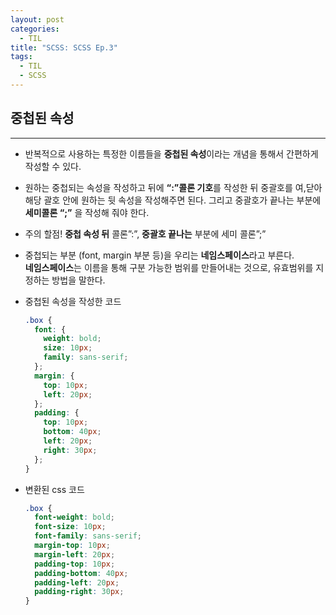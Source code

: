 ```yaml
---
layout: post
categories:
  - TIL
title: "SCSS: SCSS Ep.3"
tags:
  - TIL
  - SCSS
---
```

## __중첩된 속성__
---

- 반복적으로 사용하는 특정한 이름들을 **중첩된 속성**이라는 개념을 통해서 간편하게 작성할 수 있다.
- 원하는 중첩되는 속성을 작성하고 뒤에 **“:”콜론 기호**를 작성한 뒤 중괄호를 여,닫아 해당 괄호 안에 원하는 뒷 속성을 작성해주면 된다. 그리고 중괄호가 끝나는 부분에 __세미콜론 “;”__ 을 작성해 줘야 한다.
- 주의 할점! **중첩 속성 뒤** 콜론”:”, **중괄호 끝나는** 부분에 세미 콜론”;”
- 중첩되는 부분 (font, margin 부분 등)을 우리는 **네임스페이스**라고 부른다.  
  **네임스페이스**는 이름을 통해 구분 가능한 범위를 만들어내는 것으로, 유효범위를 지정하는 방법을 말한다.
    
- 중첩된 속성을 작성한 코드
    
  ```scss
  .box {
    font: {
      weight: bold;
      size: 10px;
      family: sans-serif;
    };
    margin: {
      top: 10px;
      left: 20px;
    };
    padding: {
      top: 10px;
      bottom: 40px;
      left: 20px;
      right: 30px;
    };
  }
  ```
    
- 변환된 css 코드
    
  ```css
  .box {
    font-weight: bold;
    font-size: 10px;
    font-family: sans-serif;
    margin-top: 10px;
    margin-left: 20px;
    padding-top: 10px;
    padding-bottom: 40px;
    padding-left: 20px;
    padding-right: 30px;
  }
  ```